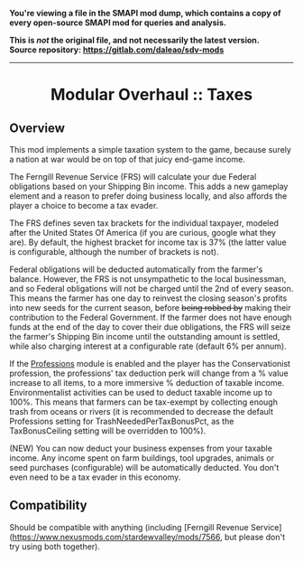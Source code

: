 **You're viewing a file in the SMAPI mod dump, which contains a copy of every open-source SMAPI mod
for queries and analysis.**

**This is _not_ the original file, and not necessarily the latest version.**  
**Source repository: https://gitlab.com/daleao/sdv-mods**

----

<div align="center">

# Modular Overhaul :: Taxes

</div>

## Overview

This mod implements a simple taxation system to the game, because surely a nation at war would be on top of that juicy end-game income.

The Ferngill Revenue Service (FRS) will calculate your due Federal obligations based on your Shipping Bin income. This adds a new gameplay element and a reason to prefer doing business locally, and also affords the player a choice to become a tax evader.

The FRS defines seven tax brackets for the individual taxpayer, modeled after the United States Of America (if you are curious, google what they are). By default, the highest bracket for income tax is 37% (the latter value is configurable, although the number of brackets is not).

Federal obligations will be deducted automatically from the farmer's balance. However, the FRS is not unsympathetic to the local businessman, and so Federal obligations will not be charged until the 2nd of every season. This means the farmer has one day to reinvest the closing season's profits into new seeds for the current season, before ~~being robbed by~~ making their contribution to the Federal Government. If the farmer does not have enough funds at the end of the day to cover their due obligations, the FRS will seize the farmer's Shipping Bin income until the outstanding amount is settled, while also charging interest at a configurable rate (default 6% per annum).

If the [Professions](../Professions) module is enabled and the player has the Conservationist profession, the professions' tax deduction perk will change from a % value increase to all items, to a more immersive % deduction of taxable income. Environmentalist activities can be used to deduct taxable income up to 100%. This means that farmers can be tax-exempt by collecting enough trash from oceans or rivers (it is recommended to decrease the default Professions setting for TrashNeededPerTaxBonusPct, as the TaxBonusCeiling setting will be overridden to 100%).

(NEW) You can now deduct your business expenses from your taxable income. Any income spent on farm buildings, tool upgrades, animals or seed purchases (configurable) will be automatically deducted. You don't even need to be a tax evader in this economy.

## Compatibility

Should be compatible with anything (including [Ferngill Revenue Service](https://www.nexusmods.com/stardewvalley/mods/7566, but please don't try using both together).
